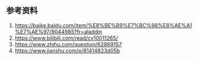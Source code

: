 ## 参考资料

1. https://baike.baidu.com/item/%E8%BE%B9%E7%BC%98%E8%AE%A1%E7%AE%97/9044985?fr=aladdin
2. https://www.bilibili.com/read/cv10011265/
3. https://www.zhihu.com/question/62869157
4. https://www.jianshu.com/p/81414823d05b